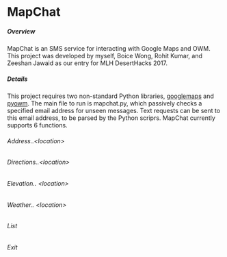 # MapChat
##### Overview
MapChat is an SMS service for interacting with Google Maps and OWM. This project was developed by myself, Boice Wong, Rohit Kumar, and Zeeshan Jawaid as our entry for MLH DesertHacks 2017.
##### Details
This project requires two non-standard Python libraries, [googlemaps](https://github.com/googlemaps/google-maps-services-python) and [pyowm](https://github.com/csparpa/pyowm). The main file to run is mapchat.py, which passively checks a specified email address for unseen messages. Text requests can be sent to this email address, to be parsed by the Python scriprs. MapChat currently supports 6 functions.
###### Address..\<location>
###### Directions..\<location>
###### Elevation.. \<location>
###### Weather.. \<location>
###### List
###### Exit
